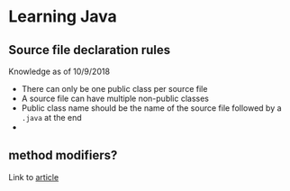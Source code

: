 # Learning Java

## Source file declaration rules

Knowledge as of 10/9/2018
* There can only be one public class per source file
* A source file can have multiple non-public classes
* Public class name should be the name of the source file followed by a `.java` at the end
* 

## method modifiers?
Link to [article](https://www.cs.princeton.edu/courses/archive/spr96/cs333/java/tutorial/java/javaOO/methodaccess.html)